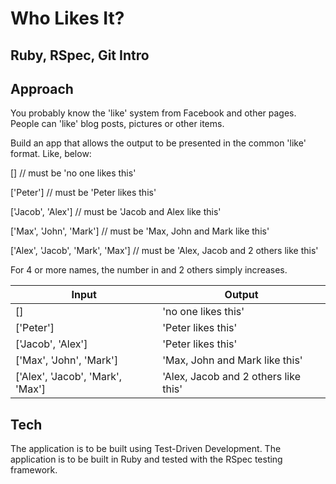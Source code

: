 # Who Likes It?

## Ruby, RSpec, Git Intro

## Approach

You probably know the 'like' system from Facebook and other pages. People can 'like' blog posts, pictures or other items. 

Build an app that allows the output to be presented in the common 'like' format. Like, below:

[] // must be 'no one likes this'

['Peter'] // must be 'Peter likes this'

['Jacob', 'Alex'] // must be 'Jacob and Alex like this'

['Max', 'John', 'Mark'] // must be 'Max, John and Mark like this'

['Alex', 'Jacob', 'Mark', 'Max'] // must be 'Alex, Jacob and 2 others like this'

For 4 or more names, the number in and 2 others simply increases.

| Input                            | Output                               |
| -------------------------------- | ------------------------------------ |
| []                               | 'no one likes this'                  |
| ['Peter']                        | 'Peter likes this'                   |
| ['Jacob', 'Alex']                | 'Peter likes this'                   |
| ['Max', 'John', 'Mark']          | 'Max, John and Mark like this'       |
| ['Alex', 'Jacob', 'Mark', 'Max'] | 'Alex, Jacob and 2 others like this' |

## Tech

The application is to be built using Test-Driven Development. The application is to be built in Ruby and tested with the RSpec testing framework.

